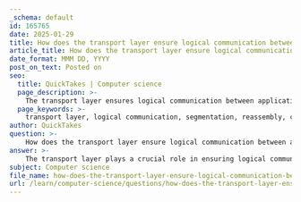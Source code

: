 ```yaml
---
_schema: default
id: 165765
date: 2025-01-29
title: How does the transport layer ensure logical communication between applications?
article_title: How does the transport layer ensure logical communication between applications?
date_format: MMM DD, YYYY
post_on_text: Posted on
seo:
  title: QuickTakes | Computer science
  page_description: >-
    The transport layer ensures logical communication between applications by managing data segmentation, tracking conversations, multiplexing data streams, and utilizing protocols such as TCP and UDP, facilitating seamless interaction between applications across different hosts.
  page_keywords: >-
    transport layer, logical communication, segmentation, reassembly, conversation tracking, multiplexing, header information, protocols, TCP, UDP, flow control, congestion avoidance, acknowledgment mechanisms, port numbers, socket pairs
author: QuickTakes
question: >-
    How does the transport layer ensure logical communication between applications?
answer: >-
    The transport layer plays a crucial role in ensuring logical communication between applications on different hosts. Here are the key mechanisms and responsibilities that facilitate this communication:\n\n1. **Segmentation and Reassembly**: The transport layer divides large messages from the application layer into smaller segments for easier transmission. This process is known as segmentation. Upon reaching the destination, these segments are reassembled into the original message. This ensures that applications can send and receive data efficiently, regardless of the size of the data being transmitted.\n\n2. **Conversation Tracking**: The transport layer is responsible for managing multiple communication sessions simultaneously. It tracks individual conversations between applications, allowing them to communicate without interference. This is essential for applications that require persistent connections, such as web browsers and email clients.\n\n3. **Multiplexing**: The transport layer uses multiplexing to combine multiple data streams from different applications into a single transmission channel. This allows efficient use of network resources and ensures that data from various applications can be sent and received over the same network connection.\n\n4. **Header Information**: Each segment of data sent by the transport layer includes a header that contains control information, such as source and destination port numbers, sequence numbers, and acknowledgment numbers. This metadata is crucial for the proper routing and delivery of data, as well as for managing flow control and reliability.\n\n5. **Protocols**: The transport layer primarily utilizes two protocols: Transmission Control Protocol (TCP) and User Datagram Protocol (UDP). \n   - **TCP** is a connection-oriented protocol that ensures reliable data transmission through mechanisms such as error checking, retransmission of lost segments, and flow control. It establishes a connection before data transfer and guarantees that data is delivered in the correct order.\n   - **UDP**, on the other hand, is a connectionless protocol that allows for faster data transmission without the overhead of establishing a connection or ensuring reliability. It is suitable for applications where speed is more critical than reliability, such as video streaming or online gaming.\n\n6. **Flow Control and Congestion Avoidance**: The transport layer implements flow control mechanisms to prevent overwhelming the receiver with too much data at once. Techniques such as sliding window protocols are used to manage the rate of data transmission. Additionally, congestion avoidance strategies help to prevent network congestion by adjusting the rate of data transmission based on network conditions.\n\n7. **Acknowledgment Mechanisms**: In TCP, acknowledgment mechanisms are used to confirm the successful receipt of data segments. This ensures that lost or corrupted segments can be retransmitted, maintaining the integrity of the communication.\n\n8. **Port Numbers and Socket Pairs**: The transport layer uses port numbers to identify specific applications on a host. A socket pair, consisting of an IP address and a port number, uniquely identifies a communication endpoint. This allows multiple applications to communicate over the same network interface without conflict.\n\nIn summary, the transport layer ensures logical communication between applications by managing data segmentation, tracking conversations, multiplexing data streams, and utilizing protocols like TCP and UDP to provide reliable or fast communication as needed. These functions collectively enable seamless interaction between applications across different hosts in a network.
subject: Computer science
file_name: how-does-the-transport-layer-ensure-logical-communication-between-applications.md
url: /learn/computer-science/questions/how-does-the-transport-layer-ensure-logical-communication-between-applications
---
```


&nbsp;